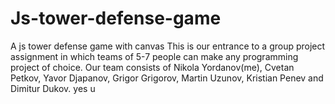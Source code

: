 # Js-tower-defense-game
A js tower defense game with canvas
This is our entrance to a group project assignment in which teams of 5-7 people can make any programming project of choice. Our team consists of Nikola Yordanov(me), Cvetan Petkov, Yavor Djapanov, Grigor Grigorov, Martin Uzunov, Kristian Penev and Dimitur Dukov. 
yes u
